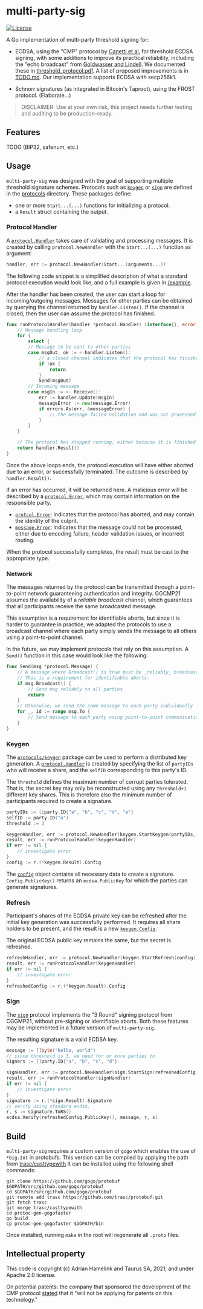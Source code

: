 # multi-party-sig

[![License](https://img.shields.io/badge/License-Apache%202.0-blue.svg)](https://opensource.org/licenses/Apache-2.0)

A Go implementation of multi-party threshold signing for: 

* ECDSA, using the "CMP" protocol by [Canetti et al.](https://eprint.iacr.org/2021/060) for threshold ECDSA signing, with some additions to improve its practical reliability, including the "echo broadcast" from [Goldwasser and Lindell](https://doi.org/10.1007/s00145-005-0319-z). We documented these in [threshold_protocol.pdf](threshold_protocol.pdf). A list of proposed improvements is in [TODO.md](TODO.md). Our implementation supports ECDSA with secp256k1.

* Schnorr signatures (as integrated in Bitcoin's Taproot), using the FROST protocol. (Elaborate...)

> DISCLAIMER: Use at your own risk, this project needs further testing and auditing to be production-ready.

## Features

TODO (BIP32, safenum, etc.)

## Usage

`multi-party-sig` was designed with the goal of supporting multiple threshold signature schemes.
Protocols such as [`keygen`](protocols/cmp/keygen) or [`sign`](protocols/cmp/sign) are defined in the [protocols](/protocols) directory.
These packages define:

- one or more `Start...(...)` functions for initializing a protocol.
- a `Result` struct containing the output.

### Protocol Handler

A [`protocol.Handler`](pkg/protocol/handler.go) takes care of validating and processing messages.
It is created by calling `protocol.NewHandler` with the `Start...(...)` function as argument:

```go
handler, err := protocol.NewHandler(Start...(arguments...))
```

The following code snippet is a simplified description of what a standard protocol execution would look like,
and a full example is given in [/example](/example).

After the handler has been created, the user can start a loop for incoming/outgoing messages.
Messages for other parties can be obtained by querying the channel returned by `handler.Listen()`.
If the channel is closed, then the user can assume the protocol has finished.

```go
func runProtocolHandler(handler *protocol.Handler) (interface{}, error) {
    // Message handling loop
    for {
        select {
        // Message to be sent to other parties
        case msgOut, ok := <-handler.Listen():
            // a closed channel indicates that the protocol has finished executing
            if !ok {
                return
            }
            Send(msgOut)
        // Incoming message
        case msgIn := <- Receive():
            err := handler.Update(msgIn)
            messageError := new(message.Error)
            if errors.As(err, &messageError) {
                // the message failed validation and was not processed
            }
        }
    }

    // The protocol has stopped running, either because it is finished or it failed due to an error.
    return handler.Result()
}
```

Once the above loops ends, the protocol execution will have either aborted due to an error, or successfully terminated.
The outcome is described by `handler.Result()`.

If an error has occurred, it will be returned here.
A malicious error will be described by a [`protocol.Error`](pkg/protocol/error.go), which may contain information on the responsible party.

- [`protcol.Error`](/pkg/protocol/error.go): Indicates that the protocol has aborted, and may contain the identity of the culprit.
- [`message.Error`](/pkg/message/error.go): Indicates that the message could not be processed, either due to encoding failure, header validation issues, or incorrect routing.

When the protocol successfully completes, the result must be cast to the appropriate type.

### Network

The messages returned by the protocol can be transmitted through a point-to-point network guaranteeing authentication and integrity.
GGCMP21 assumes the availability of a _reliable broadcast_ channel, which guarantees that all participants receive the same broadcasted message.

This assumption is a requirement for identifiable aborts, but since it is harder to guarantee in practice,
we adapted the protocols to use a broadcast channel where each party simply sends the message to all others using a point-to-point channel.

In the future, we may implement protocols that rely on this assumption.
A `Send()` function in this case would look like the following:

```go
func Send(msg *protocol.Message) {
    // A message where Broadcast() is true must be _reliably_ broadcast to all parties.
    // This is a requirement for identifiable aborts.
    if msg.Broadcast() {
        // Send msg reliably to all parties
        return
    }
    // Otherwise, we send the same message to each party individually
    for _, id := range msg.To {
        // Send message to each party using point-to-point communication
    }
}
```

### Keygen

The [`protocols/keygen`](protocols/cmp/keygen) package can be used to perform a distributed key generation.
A [`protocol.Handler`](pkg/protocol/handler.go) is created by specifying the list of `partyIDs` who will receive a share,
and the `selfID` corresponding to this party's ID.

The `threshold` defines the maximum number of corrupt parties tolerated.
That is, the secret key may only be reconstructed using any `threshold+1` different key shares.
This is therefore also the minimum number of participants required to create a signature.

```go
partyIDs := []party.ID{"a", "b", "c", "d", "e"}
selfID := party.ID("a")
threshold := 3

keygenHandler, err := protocol.NewHandler(keygen.StartKeygen(partyIDs, threshold, selfID))
result, err := runProtocolHandler(keygenHandler)
if err != nil {
    // investigate error
}
config := r.(*keygen.Result).Config
```

The [`config`](/protocols/cmp/keygen/config.proto) object contains all necessary data to create a signature.
`Config.PublicKey()` returns an `ecdsa.PublicKey` for which the parties can generate signatures.

### Refresh

Participant's shares of the ECDSA private key can be refreshed after the initial key generation was successfully performed.
It requires all share holders to be present, and the result is a new [`keygen.Config`](/protocols/cmp/keygen/config.go).

The original ECDSA public key remains the same, but the secret is refreshed.

```go
refreshHandler, err := protocol.NewHandler(keygen.StartRefresh(config))
result, err := runProtocolHandler(keygenHandler)
if err != nil {
    // investigate error
}
refreshedConfig := r.(*keygen.Result).Config
```

### Sign

The [`sign`](/protocols/cmp/sign) protocol implements the "3 Round" signing protocol from CGGMP21, without pre-signing or identifiable aborts.
Both these features may be implemented in a future version of `multi-party-sig`.

The resulting signature is a valid ECDSA key.

```go
message := []byte("hello, world")
// since threshold is 3, we need for or more parties to
signers := []party.ID{"a", "b", "c", "d"}

signHandler, err := protocol.NewHandler(sign.StartSign(refreshedConfig, signers, message))
result, err := runProtocolHandler(signHandler)
if err != nil {
    // investigate error
}
signature := r.(*sign.Result).Signature
// verify using standard ecdsa.
r, s := signature.ToRS()
ecdsa.Verify(refreshedConfig.PublicKey(), message, r, s)
```

## Build

`multi-party-sig` requires a custom version of `gogo` which enables the use of `*big.Int` in protobufs.
This version can be compiled by applying the path from [trasc/casttypewith](https://github.com/trasc/protobuf)
It can be installed using the following shell commands:

```shell
git clone https://github.com/gogo/protobuf $GOPATH/src/github.com/gogo/protobuf
cd $GOPATH/src/github.com/gogo/protobuf
git remote add trasc https://github.com/trasc/protobuf.git
git fetch trasc
git merge trasc/casttypewith
cd protoc-gen-gogofaster
go build
cp protoc-gen-gogofaster $GOPATH/bin
```

Once installed, running `make` in the root will regenerate all `.proto` files.

## Intellectual property

This code is copyright (c) Adrian Hamelink and Taurus SA, 2021, and under Apache 2.0 license.

On potential patents: the company that sponsored the development of the CMP
protocol [stated](https://apnews.com/press-release/pr-newswire/26aab91e254bc254d331ceafc20b9859)
that it "will not be applying for patents on this technology."

